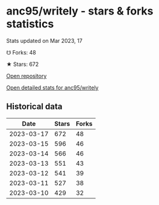 # anc95/writely - stars & forks statistics

Stats updated on Mar 2023, 17

☋ Forks: 48

★ Stars: 672

[Open repository](https://github.com/anc95/writely)

[Open detailed stats for anc95/writely](https://reviewgithub.com/rep/anc95/writely)

## Historical data
| Date | Stars | Forks |
|------|-------|-------|
| 2023-03-17 | 672 | 48 | 
| 2023-03-15 | 596 | 46 | 
| 2023-03-14 | 566 | 46 | 
| 2023-03-13 | 551 | 43 | 
| 2023-03-12 | 541 | 39 | 
| 2023-03-11 | 527 | 38 | 
| 2023-03-10 | 429 | 32 | 

